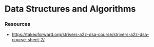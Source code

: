 # Data Structures and Algorithms

### Resources

- https://takeuforward.org/strivers-a2z-dsa-course/strivers-a2z-dsa-course-sheet-2/

